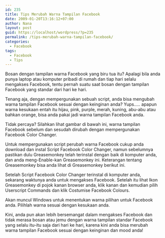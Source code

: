 ```yaml
---
id: 235
title: Tips Merubah Warna Tampilan Facebook
date: 2009-01-20T13:16:12+07:00
author: Nana
layout: post
guid: https://localhost/wordpress/?p=235
permalink: /tips-merubah-warna-tampilan-facebook/
categories:
  - Facebook
tags:
  - Facebook
  - Tips
---
```

Bosan dengan tampilan warna Facebook yang biru tua itu? Apalagi bila anda punya laptop atau komputer pribadi di rumah dan tiap hari selalu mengakses Facebook, tentu pernah suatu saat bosan dengan tampilan Facebook yang standar dari hari ke hari.

Tenang aja, dengan mempergunakan sebuah script, anda bisa mengubah warna tampilan Facebook sesuai dengan keinginan anda? Yups….. apapun warna kesukaan entah itu hijau, pink, purple, merah, kuning, abu-abu atau bahkan orange, bisa anda pakai jadi warna tampilan Facebook anda.

Tidak percaya? Silahkan lihat gambar di bawah ini, warna tampilan Facebook sebelum dan sesudah dirubah dengan mempergunakan Facebook Color Changer.

Untuk mempergunakan script perubah warna Facebook cukup anda download dan instal Script Facebook Color Changer, namun sebelumnya pastikan dulu Greasemonkey telah terinstal dengan baik di komputer anda, dan anda meng-Enable-kan Greasemonkey ini. Keterangan tentang Greasemonkey bisa anda lihat di Greasemonkey berikut ini.

Setelah Script Facebook Color Changer terinstal di komputer anda, sekarang waktunya anda untuk mengakses Facebook. Setelah itu lihat Ikon Greasemonkey di pojok kanan browser anda, klik kanan dan kemudian pilih Userscript Commands dan klik Costumise Facebook Colours.

Akan muncul Windows untuk menentukan warna pilihan untuk Facebook anda. Pilihlah warna sesuai dengan kesukaan anda.

Kini, anda pun akan lebih bersemangat dalam mengakses Facebook dan tidak merasa bosan atau jemu dengan warna tampilan standar Facebook yang selalu itu-itu saja dari hari ke hari, karena kini anda bisa merubah warna tampilan Facebook sesuai dengan keinginan dan mood anda!

&nbsp;